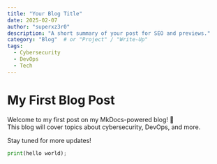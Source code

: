 ```yaml
---
title: "Your Blog Title"
date: 2025-02-07
author: "superxz3r0"
description: "A short summary of your post for SEO and previews."
category: "Blog"  # or "Project" / "Write-Up"
tags:
  - Cybersecurity
  - DevOps
  - Tech
---
```



# My First Blog Post

Welcome to my first post on my MkDocs-powered blog! 🚀  
This blog will cover topics about cybersecurity, DevOps, and more.

Stay tuned for more updates!

``` py
print(hello world);
```

